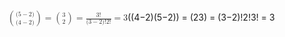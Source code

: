 <span class="katex"><span class="katex-mathml"><math xmlns="http://www.w3.org/1998/Math/MathML"><semantics><mrow><mrow><mo fence="true">(</mo><mfrac linethickness="0px"><mrow><mo stretchy="false">(</mo><mn>5</mn><mo>−</mo><mn>2</mn><mo stretchy="false">)</mo></mrow><mrow><mo stretchy="false">(</mo><mn>4</mn><mo>−</mo><mn>2</mn><mo stretchy="false">)</mo></mrow></mfrac><mo fence="true">)</mo></mrow><mo>=</mo><mrow><mo fence="true">(</mo><mfrac linethickness="0px"><mn>3</mn><mn>2</mn></mfrac><mo fence="true">)</mo></mrow><mo>=</mo><mfrac><mrow><mn>3</mn><mo stretchy="false">!</mo></mrow><mrow><mo stretchy="false">(</mo><mn>3</mn><mo>−</mo><mn>2</mn><mo stretchy="false">)</mo><mo stretchy="false">!</mo><mn>2</mn><mo stretchy="false">!</mo></mrow></mfrac><mo>=</mo><mn>3</mn></mrow><annotation encoding="application/x-tex">{(5-2) \choose (4-2)} = {3 \choose 2} = \frac{3!}{(3-2)!2!} = 3</annotation></semantics></math></span><span class="katex-html" aria-hidden="true"><span class="base"><span class="strut" style="height:1.5199999999999998em;vertical-align:-0.5354999999999999em;"></span><span class="mord"><span class="mord"><span class="mopen delimcenter" style="top:0em;"><span class="delimsizing size1">(</span></span><span class="mfrac"><span class="vlist-t vlist-t2"><span class="vlist-r"><span class="vlist" style="height:0.9844999999999999em;"><span style="top:-2.3395em;"><span class="pstrut" style="height:2.7em;"></span><span class="sizing reset-size6 size3 mtight"><span class="mord mtight"><span class="mopen mtight">(</span><span class="mord mtight">4</span><span class="mbin mtight">−</span><span class="mord mtight">2</span><span class="mclose mtight">)</span></span></span></span><span style="top:-3.1595em;"><span class="pstrut" style="height:2.7em;"></span><span class="sizing reset-size6 size3 mtight"><span class="mord mtight"><span class="mopen mtight">(</span><span class="mord mtight">5</span><span class="mbin mtight">−</span><span class="mord mtight">2</span><span class="mclose mtight">)</span></span></span></span></span><span class="vlist-s">​</span></span><span class="vlist-r"><span class="vlist" style="height:0.5354999999999999em;"><span></span></span></span></span></span><span class="mclose delimcenter" style="top:0em;"><span class="delimsizing size1">)</span></span></span></span><span class="mspace" style="margin-right:0.2777777777777778em;"></span><span class="mrel">=</span><span class="mspace" style="margin-right:0.2777777777777778em;"></span></span><span class="base"><span class="strut" style="height:1.245118em;vertical-align:-0.35001em;"></span><span class="mord"><span class="mord"><span class="mopen delimcenter" style="top:0em;"><span class="delimsizing size1">(</span></span><span class="mfrac"><span class="vlist-t vlist-t2"><span class="vlist-r"><span class="vlist" style="height:0.8951079999999999em;"><span style="top:-2.3550000000000004em;"><span class="pstrut" style="height:2.7em;"></span><span class="sizing reset-size6 size3 mtight"><span class="mord mtight"><span class="mord mtight">2</span></span></span></span><span style="top:-3.144em;"><span class="pstrut" style="height:2.7em;"></span><span class="sizing reset-size6 size3 mtight"><span class="mord mtight"><span class="mord mtight">3</span></span></span></span></span><span class="vlist-s">​</span></span><span class="vlist-r"><span class="vlist" style="height:0.345em;"><span></span></span></span></span></span><span class="mclose delimcenter" style="top:0em;"><span class="delimsizing size1">)</span></span></span></span><span class="mspace" style="margin-right:0.2777777777777778em;"></span><span class="mrel">=</span><span class="mspace" style="margin-right:0.2777777777777778em;"></span></span><span class="base"><span class="strut" style="height:1.400108em;vertical-align:-0.52em;"></span><span class="mord"><span class="mopen nulldelimiter"></span><span class="mfrac"><span class="vlist-t vlist-t2"><span class="vlist-r"><span class="vlist" style="height:0.8801079999999999em;"><span style="top:-2.655em;"><span class="pstrut" style="height:3em;"></span><span class="sizing reset-size6 size3 mtight"><span class="mord mtight"><span class="mopen mtight">(</span><span class="mord mtight">3</span><span class="mbin mtight">−</span><span class="mord mtight">2</span><span class="mclose mtight">)</span><span class="mclose mtight">!</span><span class="mord mtight">2</span><span class="mclose mtight">!</span></span></span></span><span style="top:-3.23em;"><span class="pstrut" style="height:3em;"></span><span class="frac-line" style="border-bottom-width:0.04em;"></span></span><span style="top:-3.394em;"><span class="pstrut" style="height:3em;"></span><span class="sizing reset-size6 size3 mtight"><span class="mord mtight"><span class="mord mtight">3</span><span class="mclose mtight">!</span></span></span></span></span><span class="vlist-s">​</span></span><span class="vlist-r"><span class="vlist" style="height:0.52em;"><span></span></span></span></span></span><span class="mclose nulldelimiter"></span></span><span class="mspace" style="margin-right:0.2777777777777778em;"></span><span class="mrel">=</span><span class="mspace" style="margin-right:0.2777777777777778em;"></span></span><span class="base"><span class="strut" style="height:0.64444em;vertical-align:0em;"></span><span class="mord">3</span></span></span></span>